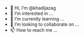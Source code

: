 - 👋 Hi, I’m @khadijazag
- 👀 I’m interested in ...
- 🌱 I’m currently learning ...
- 💞️ I’m looking to collaborate on ...
- 📫 How to reach me ...

<!---
khadijazag/khadijazag is a ✨ special ✨ repository because its `README.md` (this file) appears on your GitHub profile.
You can click the Preview link to take a look at your changes.
--->

